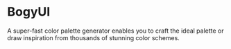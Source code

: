 # BogyUI
A super-fast color palette generator enables you to craft the ideal palette or draw inspiration from thousands of stunning color schemes.
